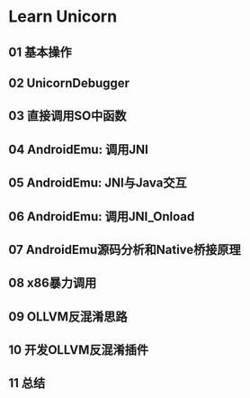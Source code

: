 # Learn Unicorn

## 01 基本操作

## 02 UnicornDebugger

## 03 直接调用SO中函数

## 04 AndroidEmu: 调用JNI

## 05 AndroidEmu: JNI与Java交互

## 06 AndroidEmu: 调用JNI_Onload

## 07 AndroidEmu源码分析和Native桥接原理

## 08 x86暴力调用

## 09 OLLVM反混淆思路

## 10 开发OLLVM反混淆插件

## 11 总结